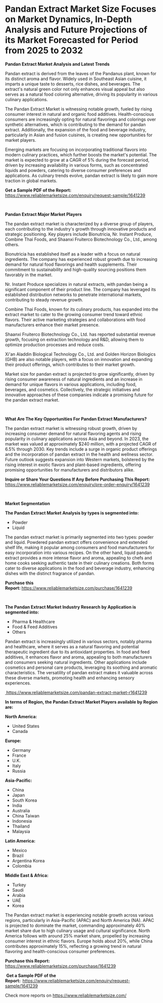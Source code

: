 <p><h1>Pandan Extract Market Size Focuses on Market Dynamics, In-Depth Analysis and Future Projections of its Market Forecasted for Period from 2025 to 2032</h1></p><p><strong>Pandan Extract Market Analysis and Latest Trends</strong></p>
<p><p>Pandan extract is derived from the leaves of the Pandanus plant, known for its distinct aroma and flavor. Widely used in Southeast Asian cuisine, it imparts a unique taste to desserts, rice dishes, and beverages. The extract's natural green color not only enhances visual appeal but also serves as a natural food coloring alternative, driving its popularity in various culinary applications.</p><p>The Pandan Extract Market is witnessing notable growth, fueled by rising consumer interest in natural and organic food additives. Health-conscious consumers are increasingly opting for natural flavorings and colorings over synthetic alternatives, which is contributing to the demand for pandan extract. Additionally, the expansion of the food and beverage industry, particularly in Asian and fusion cuisines, is creating new opportunities for market players.</p><p>Emerging markets are focusing on incorporating traditional flavors into modern culinary practices, which further boosts the market's potential. The market is expected to grow at a CAGR of 5% during the forecast period, driven by increasing availability in various forms, such as concentrated liquids and powders, catering to diverse consumer preferences and applications. As culinary trends evolve, pandan extract is likely to gain more traction in global markets.</p></p>
<p><strong>Get a Sample PDF of the Report:&nbsp;</strong> <a href="https://www.reliablemarketsize.com/enquiry/request-sample/1641239?utm_campaign=3205&utm_medium=2&utm_source=Github&utm_content=ia&utm_term=02042025&utm_id=pandan-extract">https://www.reliablemarketsize.com/enquiry/request-sample/1641239</a></p>
<p>&nbsp;</p>
<p><strong>Pandan Extract Major Market Players</strong></p>
<p><p>The pandan extract market is characterized by a diverse group of players, each contributing to the industry's growth through innovative products and strategic positioning. Key players include Bionutricia, Nr. Instant Produce, Combine Thai Foods, and Shaanxi Fruiterco Biotechnology Co., Ltd., among others. </p><p>Bionutricia has established itself as a leader with a focus on natural ingredients. The company has experienced robust growth due to increasing demand for natural food flavorings and health supplements. Their commitment to sustainability and high-quality sourcing positions them favorably in the market.</p><p>Nr. Instant Produce specializes in natural extracts, with pandan being a significant component of their product line. The company has leveraged its established distribution networks to penetrate international markets, contributing to steady revenue growth.</p><p>Combine Thai Foods, known for its culinary products, has expanded into the extract market to cater to the growing consumer trend toward ethnic flavors. Their active marketing strategies and collaborations with food manufacturers enhance their market presence.</p><p>Shaanxi Fruiterco Biotechnology Co., Ltd. has reported substantial revenue growth, focusing on extraction technology and R&D, allowing them to optimize production processes and reduce costs.</p><p>Xi'an Aladdin Biological Technology Co., Ltd. and Golden Horizon Biologics (GHB) are also notable players, with a focus on innovation and expanding their product offerings, which contributes to their market growth.</p><p>Market size for pandan extract is projected to grow significantly, driven by rising consumer awareness of natural ingredients and an increase in demand for unique flavors in various applications, including food, beverages, and cosmetics. Collectively, the strategic initiatives and innovative approaches of these companies indicate a promising future for the pandan extract market.</p></p>
<p>&nbsp;</p>
<p><strong>What Are The Key Opportunities For Pandan Extract Manufacturers?</strong></p>
<p><p>The pandan extract market is witnessing robust growth, driven by increasing consumer demand for natural flavoring agents and rising popularity in culinary applications across Asia and beyond. In 2023, the market was valued at approximately $240 million, with a projected CAGR of 6.5% through 2030. Key trends include a surge in organic product offerings and the incorporation of pandan extract in the health and wellness sector. Future outlook suggests expansion into Western markets, bolstered by the rising interest in exotic flavors and plant-based ingredients, offering promising opportunities for manufacturers and distributors alike.</p></p>
<p><strong>Inquire or Share Your Questions If Any Before Purchasing This Report:</strong> <a href="https://www.reliablemarketsize.com/enquiry/pre-order-enquiry/1641239?utm_campaign=3205&utm_medium=2&utm_source=Github&utm_content=ia&utm_term=02042025&utm_id=pandan-extract">https://www.reliablemarketsize.com/enquiry/pre-order-enquiry/1641239</a></p>
<p>&nbsp;</p>
<p><strong>Market Segmentation</strong></p>
<p><strong>The Pandan Extract Market Analysis by types is segmented into:</strong></p>
<p><ul><li>Powder</li><li>Liquid</li></ul></p>
<p><p>The pandan extract market is primarily segmented into two types: powder and liquid. Powdered pandan extract offers convenience and extended shelf life, making it popular among consumers and food manufacturers for easy incorporation into various recipes. On the other hand, liquid pandan extract provides a more intense flavor and aroma, appealing to chefs and home cooks seeking authentic taste in their culinary creations. Both forms cater to diverse applications in the food and beverage industry, enhancing dishes with the distinct fragrance of pandan.</p></p>
<p><strong>Purchase this Report:&nbsp;</strong><a href="https://www.reliablemarketsize.com/purchase/1641239?utm_campaign=3205&utm_medium=2&utm_source=Github&utm_content=ia&utm_term=02042025&utm_id=pandan-extract">https://www.reliablemarketsize.com/purchase/1641239</a></p>
<p>&nbsp;</p>
<p><strong>The Pandan Extract Market Industry Research by Application is segmented into:</strong></p>
<p><ul><li>Pharma & Healthcare</li><li>Food & Feed Additives</li><li>Others</li></ul></p>
<p><p>Pandan extract is increasingly utilized in various sectors, notably pharma and healthcare, where it serves as a natural flavoring and potential therapeutic ingredient due to its antioxidant properties. In food and feed additives, it enhances flavor and aroma, appealing to both manufacturers and consumers seeking natural ingredients. Other applications include cosmetics and personal care products, leveraging its soothing and aromatic characteristics. The versatility of pandan extract makes it valuable across these diverse markets, promoting health and enhancing sensory experiences.</p></p>
<p><a href="https://www.reliablemarketsize.com/pandan-extract-market-r1641239?utm_campaign=3205&utm_medium=2&utm_source=Github&utm_content=ia&utm_term=02042025&utm_id=pandan-extract">&nbsp;https://www.reliablemarketsize.com/pandan-extract-market-r1641239</a></p>
<p><strong>In terms of Region, the Pandan Extract Market Players available by Region are:</strong></p>
<p>
    <p> <strong> North America: </strong>
        <ul>
            <li>United States</li>
            <li>Canada</li>
        </ul>
        </p> 
    <p> <strong> Europe: </strong>
        <ul>
            <li>Germany</li>
            <li>France</li>
            <li>U.K.</li>
            <li>Italy</li>
            <li>Russia</li>
        </ul>
        </p> 
    <p> <strong> Asia-Pacific: </strong>
        <ul>
            <li>China</li>
            <li>Japan</li>
            <li>South Korea</li>
            <li>India</li>
            <li>Australia</li>
            <li>China Taiwan</li>
            <li>Indonesia</li>
            <li>Thailand</li>
            <li>Malaysia</li>
        </ul>
        </p> 
    <p> <strong> Latin America: </strong>
        <ul>
            <li>Mexico</li>
            <li>Brazil</li>
            <li>Argentina Korea</li>
            <li>Colombia</li>
        </ul>
        </p> 
    <p> <strong> Middle East & Africa: </strong>
        <ul>
            <li>Turkey</li>
            <li>Saudi</li>
            <li>Arabia</li>
            <li>UAE</li>
            <li>Korea</li>
        </ul>
    </p>
    </p>
<p><p>The Pandan extract market is experiencing notable growth across various regions, particularly in Asia-Pacific (APAC) and North America (NA). APAC is projected to dominate the market, commanding approximately 40% market share due to high culinary usage and cultural significance. North America follows with around 25% market share, propelled by increasing consumer interest in ethnic flavors. Europe holds about 20%, while China contributes approximately 15%, reflecting a growing trend in natural flavoring and health-conscious consumer preferences.</p></p>
<p><strong>Purchase this Report: </strong><a href="https://www.reliablemarketsize.com/purchase/1641239?utm_campaign=3205&utm_medium=2&utm_source=Github&utm_content=ia&utm_term=02042025&utm_id=pandan-extract">https://www.reliablemarketsize.com/purchase/1641239</a></p>
<p>&nbsp;<strong>Get a Sample PDF of the Report:&nbsp;&nbsp;</strong><a href="https://www.reliablemarketsize.com/enquiry/request-sample/1641239?utm_campaign=3205&utm_medium=2&utm_source=Github&utm_content=ia&utm_term=02042025&utm_id=pandan-extract">https://www.reliablemarketsize.com/enquiry/request-sample/1641239</a></p>
<p><strong></strong></p>
<p>Check more reports on <a href="https://www.reliablemarketsize.com/?utm_campaign=3205&utm_medium=2&utm_source=Github&utm_content=ia&utm_term=02042025&utm_id=pandan-extract">https://www.reliablemarketsize.com/</a></p>